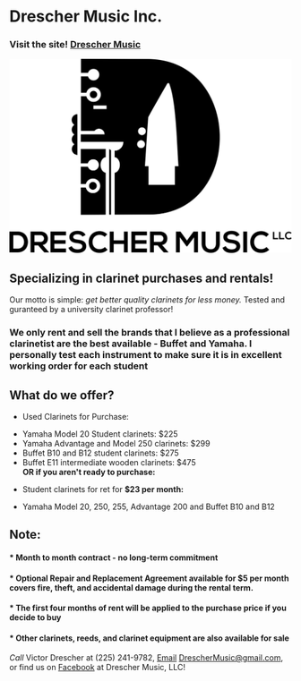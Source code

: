 # Drescher Music Inc.  
### Visit the site! [Drescher Music][drescher web]  
![Logo][drescher logo]
## Specializing in **clarinet** purchases and rentals!  
Our motto is simple: _get better quality clarinets for less money._
Tested and guranteed by a university clarinet professor!  
### We only rent and sell the brands that I believe as a professional clarinetist are the best available - **Buffet** and **Yamaha**. I personally test each instrument to make sure it is in excellent working order for each student

## What do we offer?
- Used Clarinets for Purchase:
 * Yamaha Model 20 Student clarinets: $225
 * Yamaha Advantage and Model 250 clarinets: $299
 * Buffet B10 and B12 student clarinets: $275
 * Buffet E11 intermediate wooden clarinets: $475  
**OR if you aren't ready to purchase:**
- Student clarinets for ret for **$23 per month:**
 * Yamaha Model 20, 250, 255, Advantage 200 and Buffet B10 and B12

## Note:
#### * Month to month contract - no long-term commitment
#### * Optional Repair and Replacement Agreement available for $5 per month covers fire, theft, and accidental damage during the rental term.
#### * The first four months of rent will be applied to the purchase price if you decide to buy
#### * Other clarinets, reeds, and clarinet equipment are also available for sale  
*Call* Victor Drescher at (225) 241-9782, [Email][drescher mail] DrescherMusic@gmail.com, or find us on [Facebook][drescher facebook] at Drescher Music, LLC!

[drescher web]: https://dreschermusic.com
[drescher logo]: ./images/drescher-music-logo.jpg/
[drescher mail]: mailto:dreschermusic@gmail.com
[drescher facebook]: https://www.facebook.com/Drescher-Music-LLC-340616029719265
